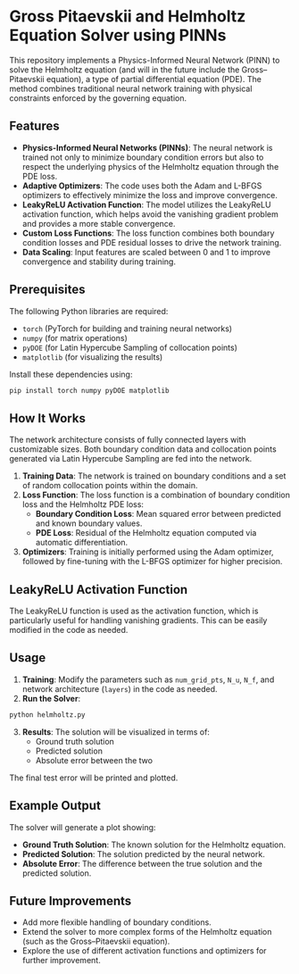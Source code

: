 # Gross Pitaevskii and Helmholtz Equation Solver using PINNs

This repository implements a Physics-Informed Neural Network (PINN) to solve the Helmholtz equation (and will in the future include the Gross–Pitaevskii equation), a type of partial differential equation (PDE). The method combines traditional neural network training with physical constraints enforced by the governing equation.

## Features

- **Physics-Informed Neural Networks (PINNs)**: The neural network is trained not only to minimize boundary condition errors but also to respect the underlying physics of the Helmholtz equation through the PDE loss.
- **Adaptive Optimizers**: The code uses both the Adam and L-BFGS optimizers to effectively minimize the loss and improve convergence.
- **LeakyReLU Activation Function**: The model utilizes the LeakyReLU activation function, which helps avoid the vanishing gradient problem and provides a more stable convergence.
- **Custom Loss Functions**: The loss function combines both boundary condition losses and PDE residual losses to drive the network training.
- **Data Scaling**: Input features are scaled between 0 and 1 to improve convergence and stability during training.

## Prerequisites

The following Python libraries are required:

- `torch` (PyTorch for building and training neural networks)
- `numpy` (for matrix operations)
- `pyDOE` (for Latin Hypercube Sampling of collocation points)
- `matplotlib` (for visualizing the results)

Install these dependencies using:

```bash
pip install torch numpy pyDOE matplotlib
```

## How It Works

The network architecture consists of fully connected layers with customizable sizes. Both boundary condition data and collocation points generated via Latin Hypercube Sampling are fed into the network.

1. **Training Data**: The network is trained on boundary conditions and a set of random collocation points within the domain.
2. **Loss Function**: The loss function is a combination of boundary condition loss and the Helmholtz PDE loss:
   - **Boundary Condition Loss**: Mean squared error between predicted and known boundary values.
   - **PDE Loss**: Residual of the Helmholtz equation computed via automatic differentiation.
3. **Optimizers**: Training is initially performed using the Adam optimizer, followed by fine-tuning with the L-BFGS optimizer for higher precision.

## LeakyReLU Activation Function

The LeakyReLU function is used as the activation function, which is particularly useful for handling vanishing gradients. This can be easily modified in the code as needed.

## Usage

1. **Training**: Modify the parameters such as `num_grid_pts`, `N_u`, `N_f`, and network architecture (`layers`) in the code as needed.
2. **Run the Solver**:

```bash
python helmholtz.py
```
3. **Results**: The solution will be visualized in terms of:
   - Ground truth solution
   - Predicted solution
   - Absolute error between the two

The final test error will be printed and plotted.

## Example Output

The solver will generate a plot showing:

- **Ground Truth Solution**: The known solution for the Helmholtz equation.
- **Predicted Solution**: The solution predicted by the neural network.
- **Absolute Error**: The difference between the true solution and the predicted solution.

## Future Improvements

- Add more flexible handling of boundary conditions.
- Extend the solver to more complex forms of the Helmholtz equation (such as the Gross–Pitaevskii equation).
- Explore the use of different activation functions and optimizers for further improvement.
